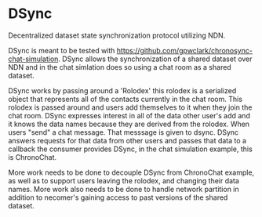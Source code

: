# DSync
Decentralized dataset state synchronization protocol utilizing NDN.

DSync is meant to be tested with https://github.com/gpwclark/chronosync-chat-simulation. 
DSync allows the synchronization of a shared dataset over NDN and in the chat simlation
does so using a chat room as a shared dataset.

DSync works by passing around a 'Rolodex' this rolodex is a serialized object that represents
all of the contacts currently in the chat room. This rolodex is passed around and users add 
themselves to it when they join the chat room. DSync expresses interest in all of the data
other user's add and it knows the data names because they are derived from the rolodex. 
When users "send" a chat message. That messsage is given to dsync. DSync answers requests
for that data from other users and passes that data to a callback the consumer provides DSync,
in the chat simulation example, this is ChronoChat.

More work needs to be done to decouple DSync from ChronoChat example,
as well as to support users leaving the rolodex, and changing their data names. More work also
needs to be done to handle network partition in addition to necomer's gaining access to past
versions of the shared dataset.
